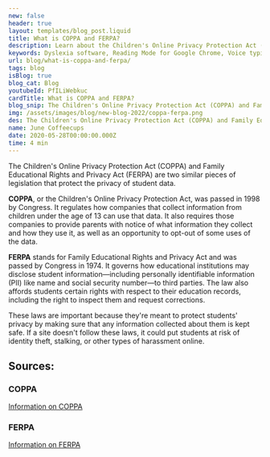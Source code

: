```yaml
---
new: false
header: true
layout: templates/blog_post.liquid
title: What is COPPA and FERPA?
description: Learn about the Children's Online Privacy Protection Act (COPPA) and Family Educational Rights and Privacy Act (FERPA), two important pieces of legislation that safeguard the privacy of student data.
keywords: Dyslexia software, Reading Mode for Google Chrome, Voice typing for Chrome, Text to speech for Chrome, text reader, Immersive Reader, dyslexia fonts, accessibility software, dyslexia software, Helperbird for Edge, Helperbird for Firefox, Helperbird for Chrome, Opendyslexic for Chrome, OpenDyslexic
url: blog/what-is-coppa-and-ferpa/
tags: blog
isBlog: true
blog_cat: Blog
youtubeId: PfILiWebkuc
cardTitle: What is COPPA and FERPA?
blog_snip: The Children's Online Privacy Protection Act (COPPA) and Family Educational Rights and Privacy Act (FERPA) are two similar pieces of legislation that protect the privacy of student data.
img: /assets/images/blog/new-blog-2022/coppa-ferpa.png
des: The Children's Online Privacy Protection Act (COPPA) and Family Educational Rights and Privacy Act (FERPA) are two similar pieces of legislation that protect the privacy of student data.
name: June Coffeecups
date: 2020-05-28T00:00:00.000Z
time: 4 min
---
```



The Children's Online Privacy Protection Act (COPPA) and Family Educational Rights and Privacy Act
(FERPA) are two similar pieces of legislation that protect the privacy of student data.

**COPPA**, or the Children's Online Privacy Protection Act, was passed in 1998 by Congress. It
regulates how companies that collect information from children under the age of 13 can use that
data. It also requires those companies to provide parents with notice of what information they
collect and how they use it, as well as an opportunity to opt-out of some uses of the data.

**FERPA** stands for Family Educational Rights and Privacy Act and was passed by Congress in 1974.
It governs how educational institutions may disclose student information—including personally
identifiable information (PII) like name and social security number—to third parties. The law also
affords students certain rights with respect to their education records, including the right to
inspect them and request corrections.

These laws are important because they're meant to protect students' privacy by making sure that any
information collected about them is kept safe. If a site doesn't follow these laws, it could put
students at risk of identity theft, stalking, or other types of harassment online.

## Sources:

### COPPA

[Information on COPPA](https://www.ftc.gov/business-guidance/resources/complying-coppa-frequently-asked-questions?msclkid=dac21fc7ce5511ecbca94bf6327c3826)

### FERPA

[Information on FERPA](https://www.cdc.gov/phlp/publications/topic/ferpa.html?msclkid=13232553ce5611ec8741a253c1f3c01a)
